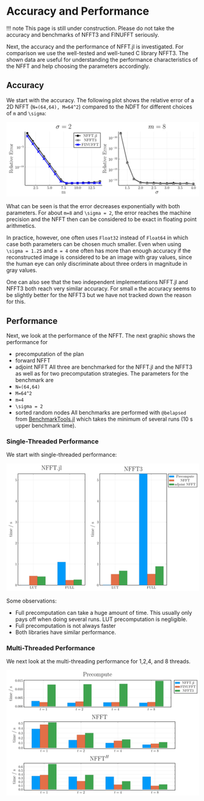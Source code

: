 # Accuracy and Performance

!!! note
    This page is still under construction. Please do not take the accuracy and benchmarks of NFFT3 and FINUFFT seriously.

Next, the accuracy and the performance of NFFT.jl is investigated. For comparison we use
the well-tested and well-tuned C library NFFT3. The shown data are useful for understanding
the performance characteristics of the NFFT and help choosing the parameters accordingly.

## Accuracy

We start with the accuracy. The following plot shows the relative error of a 2D NFFT (``N=(64,64), M=64^2``) compared to the NDFT for different choices of ``m`` and ``\sigma``:

![Accurracy](./assets/accuracy_D2.svg)

What can be seen is that the error decreases exponentially with both parameters. For about ``m=8`` and ``\sigma = 2``, the error reaches the machine precision and the NFFT then can be considered to be exact in floating point arithmetics.

In practice, however, one often uses `Float32` instead of `Float64` in which case both parameters can be chosen much smaller. Even when using ``\sigma = 1.25`` and ``m = 4`` one often has more than enough accuracy if the reconstructed image is considered to be an image with gray values, since the human eye can only discriminate about three orders in magnitude in gray values.

One can also see that the two independent implementations NFFT.jl and NFFT3 both reach very similar accuracy. For small ``m`` the accuracy seems to be slightly better for the NFFT3 but we have not tracked down the reason for this.

## Performance

Next, we look at the performance of the NFFT. The next graphic shows the performance for
* precomputation of the plan
* forward NFFT
* adjoint NFFT
All three are benchmarked for the NFFT.jl and the NFFT3 as well as for two precomputation strategies. The parameters for the benchmark are 
* ``N=(64,64)``
* ``M=64^2``
* ``m=4``
* ``\sigma = 2``
* sorted random nodes
All benchmarks are performed with `@belapsed` from [BenchmarkTools.jl](https://github.com/JuliaCI/BenchmarkTools.jl) which takes the minimum of several runs (10 s upper benchmark time).

### Single-Threaded Performance

We start with single-threaded performance:

![Performance Serial](./assets/performance_serial.svg)

Some observations:
* Full precomputation can take a huge amount of time. This usually only pays off when doing several runs. LUT precomputation is negligible.
* Full precomputation is not always faster
* Both libraries have similar performance.

### Multi-Threaded Performance

We next look at the multi-threading performance for 1,2,4, and 8 threads. 

![Performance Multi-threaded](./assets/performance_mt_LUT.svg)


